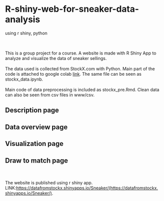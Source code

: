 # R-shiny-web-for-sneaker-data-analysis
using r shiny, python

<br/><br/>
This is a group project for a course. A website is made with R Shiny App to analyze and visualize the data of sneaker sellings. 
<br/><br/>
The data used is collected from StockX.com with Python. Main part of the code is attached to google colab [link](https://colab.research.google.com/drive/1X7_NjXMkxWrZ7Vsg5v1mqoLNozjMCpuy). The same file can be seen as stockx_data.ipynb.
<br/><br/>
Main code of data preprocessing is included as stockx_pre.Rmd. Clean data can also be seen from csv files in www/csv.

## Description page

## Data overview page

## Visualization page

## Draw to match page

<br/><br/>
The website is published using r shiny app. LINK:https://datafromstockx.shinyapps.io/Sneaker/(https://datafromstockx.shinyapps.io/Sneaker/).
